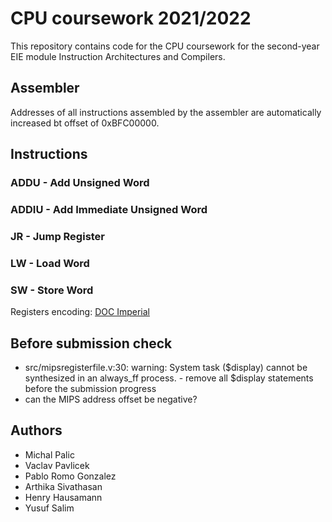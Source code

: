 # CPU coursework 2021/2022

This repository contains code for the CPU coursework for the second-year EIE module Instruction Architectures and Compilers.

## Assembler
Addresses of all instructions assembled by the assembler are automatically increased bt offset of 0xBFC00000.

## Instructions

### ADDU - Add Unsigned Word

### ADDIU - Add Immediate Unsigned Word

### JR - Jump Register

### LW - Load Word

### SW - Store Word

Registers encoding: [DOC Imperial](https://www.doc.ic.ac.uk/lab/secondyear/spim/node10.html)

## Before submission check
- src/mipsregisterfile.v:30: warning: System task ($display) cannot be synthesized in an always_ff process. - remove all $display statements before the submission progress
- can the MIPS address offset be negative?

## Authors
- Michal Palic
- Vaclav Pavlicek
- Pablo Romo Gonzalez
- Arthika Sivathasan
- Henry Hausamann
- Yusuf Salim